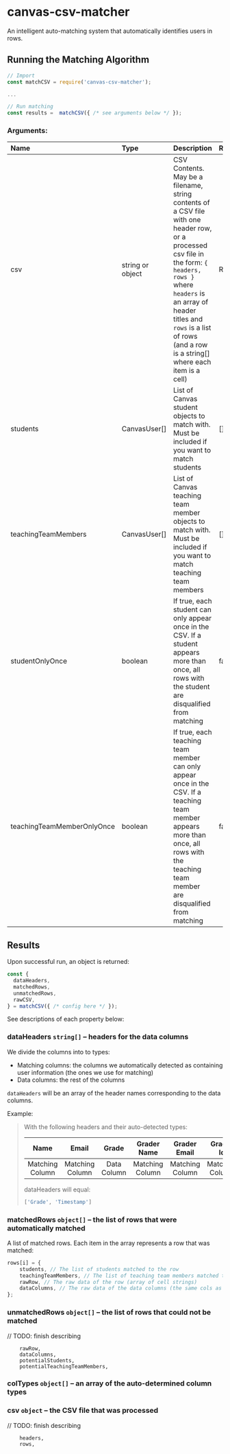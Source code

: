 # canvas-csv-matcher
An intelligent auto-matching system that automatically identifies users in rows.

## Running the Matching Algorithm

```js
// Import
const matchCSV = require('canvas-csv-matcher');

...

// Run matching
const results =  matchCSV({ /* see arguments below */ });
```

### Arguments:

| Name | Type | Description | Required/Default |
| :--- | :--- | :--- | :---
| csv | string or object | CSV Contents. May be a filename, string contents of a CSV file with one header row, or a processed csv file in the form: `{ headers, rows }` where `headers` is an array of header titles and `rows` is a list of rows (and a row is a string[] where each item is a cell) | Required |
| students | CanvasUser[] | List of Canvas student objects to match with. Must be included if you want to match students | []
| teachingTeamMembers | CanvasUser[] | List of Canvas teaching team member objects to match with. Must be included if you want to match teaching team members | []
| studentOnlyOnce | boolean | If true, each student can only appear once in the CSV. If a student appears more than once, all rows with the student are disqualified from matching | false |
| teachingTeamMemberOnlyOnce | boolean | If true, each teaching team member can only appear once in the CSV. If a teaching team member appears more than once, all rows with the teaching team member are disqualified from matching | false |

## Results

Upon successful run, an object is returned:

```js
const {
  dataHeaders,
  matchedRows,
  unmatchedRows,
  rawCSV,
} = matchCSV({ /* config here */ });
```

See descriptions of each property below:

### dataHeaders `string[]` – headers for the data columns

We divide the columns into to types:

- Matching columns: the columns we automatically detected as containing user information (the ones we use for matching)
- Data columns: the rest of the columns

`dataHeaders` will be an array of the header names corresponding to the data columns.

Example:

> With the following headers and their auto-detected types:
>
> | Name | Email | Grade | Grader Name | Grader Email | Grader Id | Timestamp |
> | :---: | :---: | :---: | :---: | :---: | :---: | :---: |
> | Matching Column | Matching Column | Data Column | Matching Column | Matching Column | Matching Column | Data Column |
>
> dataHeaders will equal:
>
> ```js
> ['Grade', 'Timestamp']
> ```

### matchedRows `object[]` – the list of rows that were automatically matched

A list of matched rows. Each item in the array represents a row that was matched:

```js
rows[i] = {
    students, // The list of students matched to the row
    teachingTeamMembers, // The list of teaching team members matched to the row
    rawRow, // The raw data of the row (array of cell strings)
    dataColumns, // The raw data of the data columns (the same cols as those in dataHeaders
};
```

### unmatchedRows `object[]` – the list of rows that could not be matched

// TODO: finish describing

        rawRow,
        dataColumns,
        potentialStudents,
        potentialTeachingTeamMembers,

### colTypes `object[]` – an array of the auto-determined column types

### csv `object` – the CSV file that was processed

// TODO: finish describing

        headers,
        rows,
